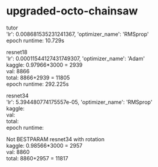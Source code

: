 # upgraded-octo-chainsaw
tutor\
'lr': 0.008681535231241367, 'optimizer_name': 'RMSprop'\
epoch runtime: 10.729s

resnet18\
'lr': 0.00011544127431749307, 'optimizer_name': 'Adam'\
kaggle: 0.97966*3000 = 2939\
val: 8866\
total: 8866+2939 = 11805\
epoch runtime: 292.225s

resnet34\
'lr': 5.394480774175557e-05, 'optimizer_name': 'RMSprop'\
kaggle: \
val: \
total:\
epoch runtime:

Not BESTPARAM resnet34 with rotation\
kaggle: 0.98566*3000 = 2957\
val: 8860\
total: 8860+2957 = 11817

